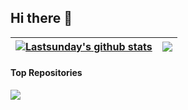 ## Hi there 👋

<!--
**lastsunday/lastsunday** is a ✨ _special_ ✨ repository because its `README.md` (this file) appears on your GitHub profile.

Here are some ideas to get you started:

- 🔭 I’m currently working on ...
- 🌱 I’m currently learning ...
- 👯 I’m looking to collaborate on ...
- 🤔 I’m looking for help with ...
- 💬 Ask me about ...
- 📫 How to reach me: ...
- 😄 Pronouns: ...
- ⚡ Fun fact: ...
-->

| <a href="https://github.com/lastsunday"><img align="center" src="https://github-readme-stats.vercel.app/api?username=lastsunday&show_icons=true&include_all_commits=true&theme=buefy&hide_border=true" alt="Lastsunday's github stats" /></a> | <a href="https://github.com/lastsunday"><img align="center" src="https://github-readme-stats.vercel.app/api/top-langs/?username=lastsunday&layout=compact&theme=buefy&hide_border=true" /></a> |
| ------------- | ------------- |

#### Top Repositories


<a href="https://github.com/lastsunday/github-readme-stats">
  <img align="center" src="https://github-readme-stats.vercel.app/api/pin/?username=lastsunday&repo=job-hunting&theme=buefy" />
</a>

<br />
<br />

